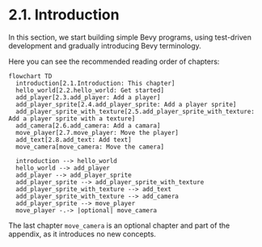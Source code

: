 # 2.1. Introduction

In this section, we start building simple Bevy programs,
using test-driven development and gradually introducing
Bevy terminology.

Here you can see the recommended reading order of chapters:

```mermaid
flowchart TD
  introduction[2.1.Introduction: This chapter]
  hello_world[2.2.hello_world: Get started]
  add_player[2.3.add_player: Add a player]
  add_player_sprite[2.4.add_player_sprite: Add a player sprite]
  add_player_sprite_with_texture[2.5.add_player_sprite_with_texture: Add a player sprite with a texture]
  add_camera[2.6.add_camera: Add a camara]
  move_player[2.7.move_player: Move the player]
  add_text[2.8.add_text: Add text]
  move_camera[move_camera: Move the camera]

  introduction --> hello_world
  hello_world --> add_player
  add_player --> add_player_sprite
  add_player_sprite --> add_player_sprite_with_texture
  add_player_sprite_with_texture --> add_text
  add_player_sprite_with_texture --> add_camera
  add_player_sprite --> move_player
  move_player -.-> |optional| move_camera
```

The last chapter `move_camera` is an optional chapter
and part of the appendix,
as it introduces no new concepts.
